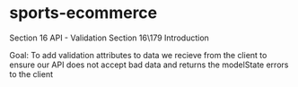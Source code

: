 # sports-ecommerce
Section 16 API - Validation
Section 16\179 Introduction

Goal:
To add validation attributes to data
we recieve from the client to
ensure our API does not accept 
bad data and returns the 
modelState errors to the client















 













